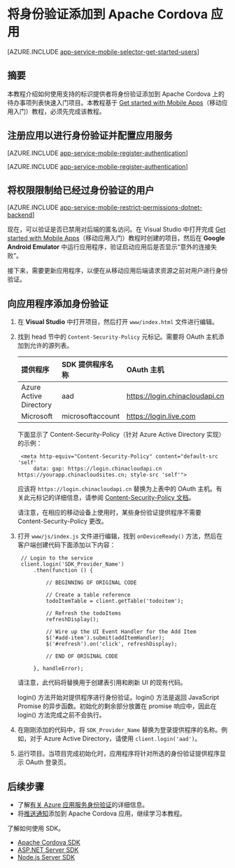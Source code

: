 <properties
	pageTitle="使用移动应用在 Apache Cordova 中添加身份验证 | Azure 应用服务"
	description="了解如何使用 Azure 应用服务中的移动应用，通过各种标识提供者对 Apache Cordova 应用的用户进行身份验证。"
	services="app-service\mobile"
	documentationCenter="javascript"
	authors="adrianhall"
	manager="erikre"
	editor=""/>  


<tags
	ms.service="app-service-mobile"
	ms.workload="na"
	ms.tgt_pltfrm="mobile-html"
	ms.devlang="javascript"
	ms.topic="article"
	ms.date="10/01/2016"
	wacn.date="12/26/2016"
	ms.author="adrianha"/>

# 将身份验证添加到 Apache Cordova 应用

[AZURE.INCLUDE [app-service-mobile-selector-get-started-users](../../includes/app-service-mobile-selector-get-started-users.md)]

## 摘要

本教程介绍如何使用支持的标识提供者将身份验证添加到 Apache Cordova 上的待办事项列表快速入门项目。本教程基于 [Get started with Mobile Apps]（移动应用入门）教程，必须先完成该教程。

## <a name="register"></a>注册应用以进行身份验证并配置应用服务
[AZURE.INCLUDE [app-service-mobile-register-authentication](../../includes/app-service-mobile-register-authentication.md)]

[AZURE.INCLUDE [app-service-mobile-register-authentication](../../includes/app-service-mobile-register-authentication.md)]

## <a name="permissions"></a>将权限限制给已经过身份验证的用户

[AZURE.INCLUDE [app-service-mobile-restrict-permissions-dotnet-backend](../../includes/app-service-mobile-restrict-permissions-dotnet-backend.md)]

现在，可以验证是否已禁用对后端的匿名访问。在 Visual Studio 中打开完成 [Get started with Mobile Apps]（移动应用入门）教程时创建的项目，然后在 **Google Android Emulator** 中运行应用程序，验证启动应用后是否显示“意外的连接失败”。

接下来，需要更新应用程序，以便在从移动应用后端请求资源之前对用户进行身份验证。

## <a name="add-authentication"></a>向应用程序添加身份验证

1. 在 **Visual Studio** 中打开项目，然后打开 `www/index.html` 文件进行编辑。

2. 找到 head 节中的 `Content-Security-Policy` 元标记。需要将 OAuth 主机添加到允许的源列表。

    | 提供程序 | SDK 提供程序名称 | OAuth 主机 |
    | :--------------------- | :---------------- | :-------------------------- |
    | Azure Active Directory | aad | https://login.chinacloudapi.cn |
    | Microsoft | microsoftaccount | https://login.live.com |

    下面显示了 Content-Security-Policy（针对 Azure Active Directory 实现）的示例：

        <meta http-equiv="Content-Security-Policy" content="default-src 'self'
			data: gap: https://login.chinacloudapi.cn https://yourapp.chinacloudsites.cn; style-src 'self'">

    应该将 `https://login.chinacloudapi.cn` 替换为上表中的 OAuth 主机。有关此元标记的详细信息，请参阅 [Content-Security-Policy 文档]。

    请注意，在相应的移动设备上使用时，某些身份验证提供程序不需要 Content-Security-Policy 更改。

3. 打开 `www/js/index.js` 文件进行编辑，找到 `onDeviceReady()` 方法，然后在客户端创建代码下面添加以下内容：

        // Login to the service
        client.login('SDK_Provider_Name')
            .then(function () {

                // BEGINNING OF ORIGINAL CODE

                // Create a table reference
                todoItemTable = client.getTable('todoitem');

                // Refresh the todoItems
                refreshDisplay();

                // Wire up the UI Event Handler for the Add Item
                $('#add-item').submit(addItemHandler);
                $('#refresh').on('click', refreshDisplay);

                // END OF ORIGINAL CODE

            }, handleError);

    请注意，此代码将替换用于创建表引用和刷新 UI 的现有代码。

    login() 方法开始对提供程序进行身份验证。login() 方法是返回 JavaScript Promise 的异步函数。初始化的剩余部分放置在 promise 响应中，因此在 login() 方法完成之前不会执行。

4. 在刚刚添加的代码中，将 `SDK_Provider_Name` 替换为登录提供程序的名称。例如，对于 Azure Active Directory，请使用 `client.login('aad')`。

4. 运行项目。当项目完成初始化时，应用程序将针对所选的身份验证提供程序显示 OAuth 登录页。

## <a name="next-steps"></a>后续步骤

* 了解[有关 Azure 应用服务身份验证]的详细信息。
* 将[推送通知]添加到 Apache Cordova 应用，继续学习本教程。

了解如何使用 SDK。

* [Apache Cordova SDK]
* [ASP.NET Server SDK]
* [Node.js Server SDK]

<!-- URLs. -->
[Get started with Mobile Apps]: /documentation/articles/app-service-mobile-cordova-get-started/
[Content-Security-Policy 文档]: https://cordova.apache.org/docs/en/latest/guide/appdev/whitelist/index.html
[推送通知]: /documentation/articles/app-service-mobile-cordova-get-started-push/
[有关 Azure 应用服务身份验证]: /documentation/articles/app-service-mobile-auth/
[Apache Cordova SDK]: /documentation/articles/app-service-mobile-codova-how-to-use-client-library/
[ASP.NET Server SDK]: /documentation/articles/app-service-mobile-dotnet-backend-how-to-use-server-sdk/
[Node.js Server SDK]: /documentation/articles/app-service-mobile-node-backend-how-to-use-server-sdk/

<!---HONumber=Mooncake_1219_2016-->
